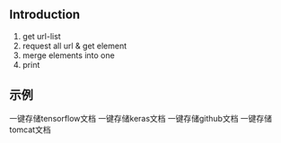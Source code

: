 ## Introduction

1. get url-list
2. request all url & get element
3. merge elements into one
4. print





## 示例


一键存储tensorflow文档
一键存储keras文档
一键存储github文档
一键存储tomcat文档

